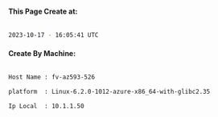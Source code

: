 
   
#### This Page Create at:

```bash

2023-10-17 - 16:05:41 UTC

```

#### Create By Machine:

```bash

Host Name : fv-az593-526

platform  : Linux-6.2.0-1012-azure-x86_64-with-glibc2.35

Ip Local  : 10.1.1.50

```

